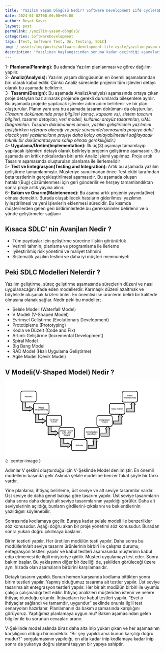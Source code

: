 ```yaml
---
title: 'Yazılım Yaşam Döngüsü Nedir? Software Development Life Cycle(SDLC)'
date: 2024-01-02T00:00:00+00:00
author: Reşat Kavcı
layout: post
permalink: /yazilim-yasam-döngüsü/
categories: SoftwareDevelopment
tags: [Test, Software Test, QA, Testing, SDLC]
img: / assets/img/posts/software-development-life-cycle/yazılım-yasam-döngüsü-asamaları.jpg
description: 'Yazılımın başlangıcından sonuna kadar geçirdiği aşamaların süreçsel ve yönetimsel bir yaklaşımla yönetilmesine ve adı gibi bir döngü içinde varolan bir süreçtir. Bu döngü altı(6) adımdan oluşmaktadır.'
---
```


1- **Planlama(Planning):** Bu adımda Yazılım planlanması ve görev dağılımı yapılır. </br>
2- **Analiz(Analysis):** Yazılım yaşam döngüsünün en önemli aşamalarından biri olarak kabul edilir. Çünkü Analiz sürecinde projenin tüm işlevleri detaylı olarak bu aşamada belirlenir. </br>
3- **Tasarım(Design):** Bu aşamada Analiz(Analysis) aşamasında ortaya çıkan proje detayları baz alınarak projende gerekli durumlarda bileşenlere ayrılır. Bu aşamada projede yapılacak işlemler adım adım belirlenir ve bir plan oluşturulur. Planın yanı sıra bu aşamada tasarım dokümanı da oluşturulur. _(Tasarım dokümanında proje bilgileri (amaç, kapsam vs), sistem tasarım bilgileri, tasarım detayları, veri modeli, kullanıcı arayüz tasarımları, UML Diagramları. Tasarım dokümanının amacı, yazılım geliştiricinin yazılımını geliştirirken referans alacağı ve proje sürecinde/sonrasında projeye dahil olacak yeni yazılımcıların projeyi daha kolay anlayabilmesini sağlayacak teknik bir dokümantasyona sahip olması gerekliliğidir.)_ </br>
4- **Uygulama/Üretim(Implementation):** İlk üç(3) aşamayı tamamlayıp yapılacak işlemleri detaylı olarak belirleyip projenin geliştirme aşamasıdır. Bu aşamada en kritik noktalardan biri artık Analiz işlemi yapılmaz. Proje artık Tasarım aşamasında oluşturulan planlama ile ilerlemelidir </br>
5- **Test ve Entegrasyon(Testing and Integration):** Artık bu aşamada yazılım geliştirme tamamlanmıştır. Müşteriye sunulmadan önce Test ekibi tarafından beta testlerinin gerçekleştirilmesi aşamasıdır. Bu aşamada oluşan hatalar(Bug) çözümlenmesi için geri gönderilir ve herşey tamamlandıktan sonra proje artık yayına alınır. </br>
6- **Bakım ve Onarım(Maintenence):** Bu aşama artık projenin yayında(live) olması demektir. Burada oluşabilecek hataların giderilmesi yazılımın iyileştirilmesi ve yeni işlevlerin eklenmesi sürecidir. Bu kısımda müşterilerden gelen geri bildirimlerlede bu gereksinimler belirlenir ve o yönde geliştirmeler sağlanır </br>

## Kısaca SDLC’ nin Avanjları Nedir ?
- Tüm paydaşlar için geliştirme sürecine ilişkin görünürlük
- Verimli tahmin, planlama ve programlama ile ilerleme
- İyileştirilmiş risk yönetimi ve maliyet tahmini
- Sistematik yazılım teslimi ve daha iyi müşteri memnuniyeti

## Peki SDLC Modelleri Nelerdir ?
Yazılım geliştirme, süreç geliştirme aşamasında süreçlerin düzeni ve nasıl uygulanacağını ifade eden modellerdir. Karmaşık düzeni azaltmak ve böylelikle oluşacak krizleri önler. En önemlisi ise ürünlerin belirli bir kalitede olmasına olanak sağlar. Nedir peki bu modeller;

- Şelale Modeli (Waterfall Model)
- V Modeli (V-Shaped Model)
- Evrimsel Geliştirme (Evolutionary Development)
- Prototipleme (Prototyping)
- Kodla ve Düzelt (Code and Fix)
- Artımlı Geliştirme (Incremental Development)
- Spiral Model
- Big Bang Model
- RAD Model (Hızlı Uygulama Geliştirme)
- Agile Model (Çevik Model)

## V Modeli(V-Shaped Model) Nedir ?

![Picture description](assets\img\posts\software-development-life-cycle\v-model.jpg){: .center-image }

Adımlar V şeklini oluşturduğu için V-Şeklinde Model denilmiştir. En önemli modellerin başında gelir Aslında şelale modeline benzer fakat şöyle bir farkı vardır.

Yine planlama, ihtiyaç belirleme, üst seviye ve alt seviye tasarımlar vardır. Üst seviye de daha genel bakışa göre tasarım yapılır. Üst seviye tasarımların daha sonra daha detaylı alt seviye tasarımlarının yapıldığı görülür. Daha alt seviyelerinin açıldığı, bunların girdilerini-çıktılarını ve beklentilerinin yazıldığını söylenebilir.

Sonrasında kodlamaya geçilir. Buraya kadar şelale modeli ile benzerlikler söz konusudur. Aşağı doğru akan bir proje yönetimi söz konusudur. Buradan sonra yukarı doğru çıkılmaya başlanır.

Birim testleri yapılır. Her üretilen modülün testi yapılır. Daha sonra bu modüllerin/alt seviye tasarım ürünlerinin birbiri ile çalışma durumu, entegrasyon testleri yapılır ve kabul testleri aşamasında müşterinin kabul edip etmemesi ile ilgili müşteriye gidilir. Müşteri uygulamayı test eder. Sonra bakım başlar. Bu yaklaşımın diğer bir özelliği de, şekilden görüleceği üzere aynı hizada olan aşamaların birbirini karşılamasıdır.

Detaylı tasarım yapıldı. Bunun hemen karşısında kodlama bittikten sonra birim testleri yapılır. Yapmış olduğumuz tasarıma ait testler yapılır. Üst seviye tasarıma ait entegrasyon testleri yapılır. Her bir alt modülün birbiri ile uyumlu çalışıp çalışmadığı test edilir. İhtiyaç analizleri müşteriden istenir ve nelere ihtiyaç olunduğu çıkarılır. İhtiyaçların ise kabul testleri yapılır. “Evet o ihtiyaçlar sağlandı ve tamamdır, uygundur” şeklinde onunla ilgili test senaryoları hazırlanır. Planlamanın da bakım aşamasında karşılığını görüyoruz. Yaptığımız planlamaya uygun mu? Bakım aşamasından gelen bilgiler ile bu sorunun cevapları aranır.

V-Şeklinde model aslında biraz daha alta inip yukarı çıkan ve her aşamasının karşılığının olduğu bir modeldir. “Bir şey yapıldı ama bunun karşılığı doğru mudur?” sorgulamasının yapıldığı, en alta kadar inip kodlamaya kadar inip sonra da yukarıya doğru sistemi taşıyan bir yapıya sahiptir.